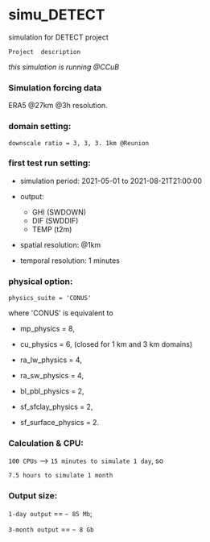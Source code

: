 # simu_DETECT
simulation for DETECT project

`Project  description`


*this simulation is running @CCuB*


### Simulation forcing data

ERA5 @27km @3h resolution.


### domain setting:

`downscale ratio = 3, 3, 3. 1km @Reunion`

### first test run setting:

- simulation period: 2021-05-01 to 2021-08-21T21:00:00

- output: 
  - GHI (SWDOWN)
  - DIF (SWDDIF)
  - TEMP (t2m)
- spatial resolution: @1km
- temporal resolution: 1 minutes

### physical option:

`physics_suite = 'CONUS'`

where 'CONUS' is equivalent to

 - mp_physics         = 8,

 - cu_physics         = 6, (closed for 1 km and 3 km domains)

 - ra_lw_physics      = 4,

 - ra_sw_physics      = 4,

 - bl_pbl_physics     = 2,

 - sf_sfclay_physics  = 2,

 - sf_surface_physics = 2.


### Calculation & CPU:
 `100 CPUs` --> `15 minutes to simulate 1 day`, so

 `7.5 hours to simulate 1 month`


### Output size:
`1-day output` == `~ 85 Mb`;

`3-month output` == `~ 8 Gb`




